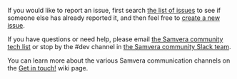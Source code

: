 If you would like to report an issue, first search [the list of issues](https://github.com/samvera/om/issues/) to see if someone else has already reported it, and then feel free to [create a new issue](https://github.com/samvera/om/issues/new).

If you have questions or need help, please email [the Samvera community tech list](https://groups.google.com/forum/#!forum/samvera-tech) or stop by the #dev channel in [the Samvera community Slack team](https://wiki.duraspace.org/pages/viewpage.action?pageId=87460391#Getintouch!-Slack).

You can learn more about the various Samvera communication channels on the [Get in touch!](https://wiki.duraspace.org/pages/viewpage.action?pageId=87460391) wiki page.
